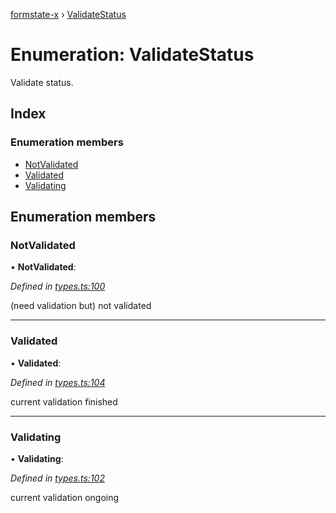 [formstate-x](../README.md) › [ValidateStatus](validatestatus.md)

# Enumeration: ValidateStatus

Validate status.

## Index

### Enumeration members

* [NotValidated](validatestatus.md#notvalidated)
* [Validated](validatestatus.md#validated)
* [Validating](validatestatus.md#validating)

## Enumeration members

###  NotValidated

• **NotValidated**:

*Defined in [types.ts:100](https://github.com/qiniu/formstate-x/blob/ad577cd/src/types.ts#L100)*

(need validation but) not validated

___

###  Validated

• **Validated**:

*Defined in [types.ts:104](https://github.com/qiniu/formstate-x/blob/ad577cd/src/types.ts#L104)*

current validation finished

___

###  Validating

• **Validating**:

*Defined in [types.ts:102](https://github.com/qiniu/formstate-x/blob/ad577cd/src/types.ts#L102)*

current validation ongoing
